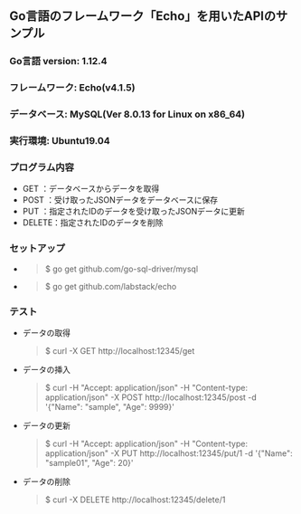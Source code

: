 ## Go言語のフレームワーク「Echo」を用いたAPIのサンプル

### Go言語 version: 1.12.4

### フレームワーク: Echo(v4.1.5)

### データベース: MySQL(Ver 8.0.13 for Linux on x86_64)

### 実行環境: Ubuntu19.04

### プログラム内容
- GET   ：データベースからデータを取得
- POST  ：受け取ったJSONデータをデータベースに保存
- PUT   ：指定されたIDのデータを受け取ったJSONデータに更新
- DELETE：指定されたIDのデータを削除

### セットアップ
- > $ go get github.com/go-sql-driver/mysql
- > $ go get github.com/labstack/echo

### テスト
- データの取得
  > $ curl -X GET http://localhost:12345/get

- データの挿入
  > $ curl -H "Accept: application/json" -H "Content-type: application/json" -X POST http://localhost:12345/post -d '{"Name": "sample", "Age": 9999}'   

- データの更新
  > $ curl -H "Accept: application/json" -H "Content-type: application/json" -X PUT http://localhost:12345/put/1 -d '{"Name": "sample01", "Age": 20}'

- データの削除
  > $ curl -X DELETE http://localhost:12345/delete/1